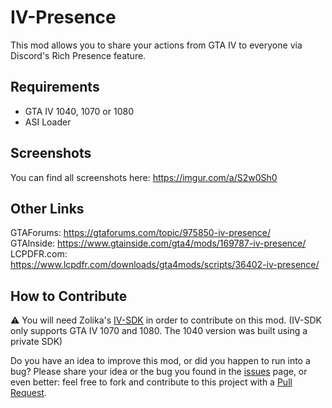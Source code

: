 # IV-Presence
This mod allows you to share your actions from GTA IV to everyone via Discord's Rich Presence feature.

## Requirements
- GTA IV 1040, 1070 or 1080  
- ASI Loader

## Screenshots
You can find all screenshots here: https://imgur.com/a/S2w0Sh0

## Other Links
GTAForums: https://gtaforums.com/topic/975850-iv-presence/  
GTAInside: https://www.gtainside.com/gta4/mods/169787-iv-presence/  
LCPDFR.com: https://www.lcpdfr.com/downloads/gta4mods/scripts/36402-iv-presence/  

## How to Contribute
⚠ You will need Zolika's [IV-SDK](https://github.com/Zolika1351/iv-sdk) in order to contribute on this mod. (IV-SDK only supports GTA IV 1070 and 1080. The 1040 version was built using a private SDK)  

Do you have an idea to improve this mod, or did you happen to run into a bug? Please share your idea or the bug you found in the [issues](https://github.com/ClonkAndre/IV-Presence/issues) page, or even better: feel free to fork and contribute to this project with a [Pull Request](https://github.com/ClonkAndre/IV-Presence/pulls).
